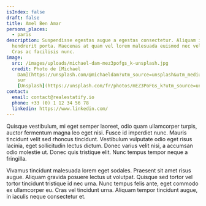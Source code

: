 ```yaml
---
isIndex: false
draft: false
title: Amel Ben Amar
persons_places:
  - paris
description: Suspendisse egestas augue a egestas consectetur. Aliquam interdum
  hendrerit porta. Maecenas at quam vel lorem malesuada euismod nec vel nibh.
  Cras ac facilisis nunc.
image:
  src: /images/uploads/michael-dam-mez3pofgs_k-unsplash.jpg
  credit: Photo de [Michael
    Dam](https://unsplash.com/@michaeldam?utm_source=unsplash&utm_medium=referral&utm_content=creditCopyText)
    sur
    [Unsplash](https://unsplash.com/fr/photos/mEZ3PoFGs_k?utm_source=unsplash&utm_medium=referral&utm_content=creditCopyText)
contact:
  email: contact@realestatify.io
  phone: +33 (0) 1 12 34 56 78
  linkedin: https://www.linkedin.com/
---
```

Quisque vestibulum, mi eget semper laoreet, odio quam ullamcorper turpis, auctor fermentum magna leo eget nisi. Fusce id imperdiet nunc. Mauris tincidunt velit sed rhoncus tincidunt. Vestibulum vulputate odio eget risus lacinia, eget sollicitudin lectus dictum. Donec varius velit nisi, a accumsan odio molestie ut. Donec quis tristique elit. Nunc tempus tempor neque a fringilla.

Vivamus tincidunt malesuada lorem eget sodales. Praesent sit amet risus augue. Aliquam gravida posuere lectus ut volutpat. Quisque sed tortor vel tortor tincidunt tristique id nec urna. Nunc tempus felis ante, eget commodo ex ullamcorper eu. Cras vel tincidunt urna. Aliquam tempor tincidunt augue, in iaculis neque consectetur et.